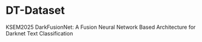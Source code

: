 # DT-Dataset
KSEM2025 DarkFusionNet: A Fusion Neural Network Based Architecture for Darknet Text Classification
